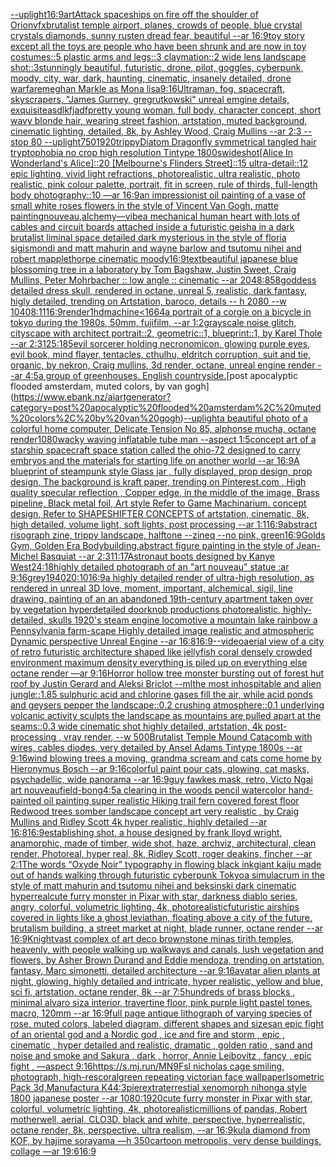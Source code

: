 [--uplight](https://www.ebank.nz/aiartgenerator?category=--uplight)[16:9](https://www.ebank.nz/aiartgenerator?category=16%3A9)[art](https://www.ebank.nz/aiartgenerator?category=art)[Attack spaceships on fire off the shoulder of Orion](https://www.ebank.nz/aiartgenerator?category=Attack%20spaceships%20on%20fire%20off%20the%20shoulder%20of%20Orion)[vfx](https://www.ebank.nz/aiartgenerator?category=vfx)[brutalist temple airport, planes, crowds of people, blue crystal crystals diamonds, sunny rusten dread fear, beautiful --ar 16:9](https://www.ebank.nz/aiartgenerator?category=brutalist%20temple%20airport%2C%20planes%2C%20crowds%20of%20people%2C%20blue%20crystal%20crystals%20diamonds%2C%20sunny%20rusten%20dread%20fear%2C%20beautiful%20--ar%2016%3A9)[toy story except all the toys are people who have been shrunk and are now in toy costumes::5 plastic arms and legs::3 claymation::2 wide lens landscape shot::3](https://www.ebank.nz/aiartgenerator?category=toy%20story%20except%20all%20the%20toys%20are%20people%20who%20have%20been%20shrunk%20and%20are%20now%20in%20toy%20costumes%3A%3A5%20plastic%20arms%20and%20legs%3A%3A3%20claymation%3A%3A2%20wide%20lens%20landscape%20shot%3A%3A3)[stunningly beautiful, futuristic, drone, pilot, goggles, cyberpunk, moody, city, war, dark, haunting, cinematic, insanely detailed, drone warfare](https://www.ebank.nz/aiartgenerator?category=stunningly%20beautiful%2C%20futuristic%2C%20drone%2C%20pilot%2C%20goggles%2C%20cyberpunk%2C%20moody%2C%20city%2C%20war%2C%20dark%2C%20haunting%2C%20cinematic%2C%20insanely%20detailed%2C%20drone%20warfare)[meghan Markle as Mona lisa](https://www.ebank.nz/aiartgenerator?category=meghan%20Markle%20as%20Mona%20lisa)[9:16](https://www.ebank.nz/aiartgenerator?category=9%3A16)[Ultraman, fog, spacecraft, skyscrapers, "James Gurney, gregrutkowski" unreal emgine details, exquisite](https://www.ebank.nz/aiartgenerator?category=Ultraman%2C%20fog%2C%20spacecraft%2C%20skyscrapers%2C%20%22James%20Gurney%2C%20gregrutkowski%22%20unreal%20emgine%20details%2C%20exquisite)[asdlkfjadf](https://www.ebank.nz/aiartgenerator?category=asdlkfjadf)[pretty young woman, full body, character concept, short wavy blonde hair, wearing street fashion, artstation, muted background, cinematic lighting, detailed, 8k, by Ashley Wood, Craig Mullins --ar 2:3 --stop 80 --uplight](https://www.ebank.nz/aiartgenerator?category=pretty%20young%20woman%2C%20full%20body%2C%20character%20concept%2C%20short%20wavy%20blonde%20hair%2C%20wearing%20street%20fashion%2C%20artstation%2C%20muted%20background%2C%20cinematic%20lighting%2C%20detailed%2C%208k%2C%20by%20Ashley%20Wood%2C%20Craig%20Mullins%20--ar%202%3A3%20--stop%2080%20--uplight)[750](https://www.ebank.nz/aiartgenerator?category=750)[1920](https://www.ebank.nz/aiartgenerator?category=1920)[trippy](https://www.ebank.nz/aiartgenerator?category=trippy)[Diatom Dragonfly symmetrical tangled hair tryptophobia no crop high resolution Tintype 1800s](https://www.ebank.nz/aiartgenerator?category=Diatom%20Dragonfly%20symmetrical%20tangled%20hair%20tryptophobia%20no%20crop%20high%20resolution%20Tintype%201800s)[wideshot](https://www.ebank.nz/aiartgenerator?category=wideshot)[[Alice In Wonderland's Alice]::20 [Melbourne's Flinders Street]::15 ultra-detail::12 epic lighting, vivid light refractions, photorealistic, ultra realistic, photo realistic, pink colour palette, portrait, fit in screen, rule of thirds, full-length body photography::10 —ar 16:9](https://www.ebank.nz/aiartgenerator?category=%5BAlice%20In%20Wonderland%27s%20Alice%5D%3A%3A20%20%5BMelbourne%27s%20Flinders%20Street%5D%3A%3A15%20ultra-detail%3A%3A12%20epic%20lighting%2C%20vivid%20light%20refractions%2C%20photorealistic%2C%20ultra%20realistic%2C%20photo%20realistic%2C%20pink%20colour%20palette%2C%20portrait%2C%20fit%20in%20screen%2C%20rule%20of%20thirds%2C%20full-length%20body%20photography%3A%3A10%20%E2%80%94ar%2016%3A9)[an impressionist oil painting of a vase of small white roses flowers in the style of Vincent Van Gogh, matte painting](https://www.ebank.nz/aiartgenerator?category=an%20impressionist%20oil%20painting%20of%20a%20vase%20of%20small%20white%20roses%20flowers%20in%20the%20style%20of%20Vincent%20Van%20Gogh%2C%20matte%20painting)[nouveau,](https://www.ebank.nz/aiartgenerator?category=nouveau%2C)[alchemy](https://www.ebank.nz/aiartgenerator?category=alchemy)[—vibe](https://www.ebank.nz/aiartgenerator?category=%E2%80%94vibe)[a mechanical human heart with lots of cables and circuit boards attached inside a futuristic geisha in a dark brutalist liminal space detailed dark mysterious in the style of floria sigismondi and matt mahurin and wayne barlow and tsutomu nihei and robert mapplethorpe cinematic moody](https://www.ebank.nz/aiartgenerator?category=a%20mechanical%20human%20heart%20with%20lots%20of%20cables%20and%20circuit%20boards%20attached%20inside%20a%20futuristic%20geisha%20in%20a%20dark%20brutalist%20liminal%20space%20detailed%20dark%20mysterious%20in%20the%20style%20of%20floria%20sigismondi%20and%20matt%20mahurin%20and%20wayne%20barlow%20and%20tsutomu%20nihei%20and%20robert%20mapplethorpe%20cinematic%20moody)[16:9](https://www.ebank.nz/aiartgenerator?category=16%3A9)[text](https://www.ebank.nz/aiartgenerator?category=text)[beautiful japanese blue blossoming tree in a laboratory by Tom Bagshaw, Justin Sweet, Craig Mullins, Peter Mohrbacher :: low angle :: cinematic --ar 2048:858](https://www.ebank.nz/aiartgenerator?category=beautiful%20japanese%20blue%20blossoming%20tree%20in%20a%20laboratory%20by%20Tom%20Bagshaw%2C%20Justin%20Sweet%2C%20Craig%20Mullins%2C%20Peter%20Mohrbacher%20%3A%3A%20low%20angle%20%3A%3A%20cinematic%20--ar%202048%3A858)[goddess detailed dress skull, rendered in octane, unreal 5, realistic, dark fantasy, higly detailed, trending on Artstation, baroco, details -- h 2080 --w 1040](https://www.ebank.nz/aiartgenerator?category=goddess%20detailed%20dress%20skull%2C%20rendered%20in%20octane%2C%20unreal%205%2C%20realistic%2C%20dark%20fantasy%2C%20higly%20detailed%2C%20trending%20on%20Artstation%2C%20baroco%2C%20details%20--%20h%202080%20--w%201040)[8:11](https://www.ebank.nz/aiartgenerator?category=8%3A11)[16:9](https://www.ebank.nz/aiartgenerator?category=16%3A9)[render](https://www.ebank.nz/aiartgenerator?category=render)[1](https://www.ebank.nz/aiartgenerator?category=1)[hd](https://www.ebank.nz/aiartgenerator?category=hd)[machine](https://www.ebank.nz/aiartgenerator?category=machine)[<1664](https://www.ebank.nz/aiartgenerator?category=%3C1664)[a portrait of a corgie on a bicycle  in tokyo during the 1980s, 50mm, fujifilm, --ar 1:2](https://www.ebank.nz/aiartgenerator?category=a%20portrait%20of%20a%20corgie%20on%20a%20bicycle%20%20in%20tokyo%20during%20the%201980s%2C%2050mm%2C%20fujifilm%2C%20--ar%201%3A2)[grayscale noise glitch, cityscape with architect portrait::2, geometric::1, blueprint::1, by Karel Thole --ar 2:3](https://www.ebank.nz/aiartgenerator?category=grayscale%20noise%20glitch%2C%20cityscape%20with%20architect%20portrait%3A%3A2%2C%20geometric%3A%3A1%2C%20blueprint%3A%3A1%2C%20by%20Karel%20Thole%20--ar%202%3A3)[125:185](https://www.ebank.nz/aiartgenerator?category=125%3A185)[evil sorcerer holding necronomicon, glowing purple eyes, evil book, mind flayer, tentacles, cthulhu, eldritch corruption, suit and tie, organic, by nekron, Craig mullins, 3d render, octane, unreal engine render --ar 4:5](https://www.ebank.nz/aiartgenerator?category=evil%20sorcerer%20holding%20necronomicon%2C%20glowing%20purple%20eyes%2C%20evil%20book%2C%20mind%20flayer%2C%20tentacles%2C%20cthulhu%2C%20eldritch%20corruption%2C%20suit%20and%20tie%2C%20organic%2C%20by%20nekron%2C%20Craig%20mullins%2C%203d%20render%2C%20octane%2C%20unreal%20engine%20render%20--ar%204%3A5)[a group of greenhouses. English countryside.](https://www.ebank.nz/aiartgenerator?category=a%20group%20of%20greenhouses.%20English%20countryside.)[post apocalyptic flooded amsterdam, muted colors, by van gogh](https://www.ebank.nz/aiartgenerator?category=post%20apocalyptic%20flooded%20amsterdam%2C%20muted%20colors%2C%20by%20van%20gogh)[--uplight](https://www.ebank.nz/aiartgenerator?category=--uplight)[a beautiful photo of a colorful home computer, Delicate Tension No 85, alphonse mucha, octane render](https://www.ebank.nz/aiartgenerator?category=a%20beautiful%20photo%20of%20a%20colorful%20home%20computer%2C%20Delicate%20Tension%20No%2085%2C%20alphonse%20mucha%2C%20octane%20render)[1080](https://www.ebank.nz/aiartgenerator?category=1080)[wacky waving inflatable tube man --aspect 1:5](https://www.ebank.nz/aiartgenerator?category=wacky%20waving%20inflatable%20tube%20man%20--aspect%201%3A5)[concept art of a starship spacecraft space station called the ohio-72 designed to carry embryos and the materials for starting life on another world --ar 16:9](https://www.ebank.nz/aiartgenerator?category=concept%20art%20of%20a%20starship%20spacecraft%20space%20station%20called%20the%20ohio-72%20designed%20to%20carry%20embryos%20and%20the%20materials%20for%20starting%20life%20on%20another%20world%20--ar%2016%3A9)[A blueprint of steampunk style Glass jar ,  fully displayed, prop design, prop design, The background is kraft paper,  trending on Pinterest.com  , High quality specular reflection ,  Copper  edge, in the middle of the image, Brass pipeline,  Black metal foil,  Art style Refer to Game Machinarium.  concept design, Refer to SHAPESHIFTER CONCEPTS  of artstation, cinematic,  8k, high detailed,  volume light,  soft lights,  post processing    --ar 1:1](https://www.ebank.nz/aiartgenerator?category=A%20blueprint%20of%20steampunk%20style%20Glass%20jar%20%2C%20%20fully%20displayed%2C%20prop%20design%2C%20prop%20design%2C%20The%20background%20is%20kraft%20paper%2C%20%20trending%20on%20Pinterest.com%20%20%2C%20High%20quality%20specular%20reflection%20%2C%20%20Copper%20%20edge%2C%20in%20the%20middle%20of%20the%20image%2C%20Brass%20pipeline%2C%20%20Black%20metal%20foil%2C%20%20Art%20style%20Refer%20to%20Game%20Machinarium.%20%20concept%20design%2C%20Refer%20to%20SHAPESHIFTER%20CONCEPTS%20%20of%20artstation%2C%20cinematic%2C%20%208k%2C%20high%20detailed%2C%20%20volume%20light%2C%20%20soft%20lights%2C%20%20post%20processing%20%20%20%20--ar%201%3A1)[16:9](https://www.ebank.nz/aiartgenerator?category=16%3A9)[abstract risograph zine, trippy landscape, halftone --zineq --no pink, green](https://www.ebank.nz/aiartgenerator?category=abstract%20risograph%20zine%2C%20trippy%20landscape%2C%20halftone%20--zineq%20--no%20pink%2C%20green)[16:9](https://www.ebank.nz/aiartgenerator?category=16%3A9)[Golds Gym, Golden Era Bodybuilding,](https://www.ebank.nz/aiartgenerator?category=Golds%20Gym%2C%20Golden%20Era%20Bodybuilding%2C)[abstract figure painting in the style of Jean-Michel Basquiat --ar 2:3](https://www.ebank.nz/aiartgenerator?category=abstract%20figure%20painting%20in%20the%20style%20of%20Jean-Michel%20Basquiat%20--ar%202%3A3)[11:17](https://www.ebank.nz/aiartgenerator?category=11%3A17)[Astronaut boots designed by Kanye West](https://www.ebank.nz/aiartgenerator?category=Astronaut%20boots%20designed%20by%20Kanye%20West)[24:18](https://www.ebank.nz/aiartgenerator?category=24%3A18)[highly detailed photograph of an "art nouveau" statue :ar 9:16](https://www.ebank.nz/aiartgenerator?category=highly%20detailed%20photograph%20of%20an%20%22art%20nouveau%22%20statue%20%3Aar%209%3A16)[grey](https://www.ebank.nz/aiartgenerator?category=grey)[1940](https://www.ebank.nz/aiartgenerator?category=1940)[20:10](https://www.ebank.nz/aiartgenerator?category=20%3A10)[16:9](https://www.ebank.nz/aiartgenerator?category=16%3A9)[a highly detailed render of ultra-high resolution, as rendered in unreal 3D love, moment, important, alchemical, sigil, line drawing, painting of an an abandoned 19th-century apartment taken over by vegetation hyperdetailed doorknob productions photorealistic, highly-detailed, skulls 1920's steam engine locomotive a mountain lake rainbow a Pennsylvania farm-scape Highly detailed image realistic and atmospheric Dynamic perspective Unreal Engine --ar 16:8](https://www.ebank.nz/aiartgenerator?category=a%20highly%20detailed%20render%20of%20ultra-high%20resolution%2C%20as%20rendered%20in%20unreal%203D%20love%2C%20moment%2C%20important%2C%20alchemical%2C%20sigil%2C%20line%20drawing%2C%20painting%20of%20an%20an%20abandoned%2019th-century%20apartment%20taken%20over%20by%20vegetation%20hyperdetailed%20doorknob%20productions%20photorealistic%2C%20highly-detailed%2C%20skulls%201920%27s%20steam%20engine%20locomotive%20a%20mountain%20lake%20rainbow%20a%20Pennsylvania%20farm-scape%20Highly%20detailed%20image%20realistic%20and%20atmospheric%20Dynamic%20perspective%20Unreal%20Engine%20--ar%2016%3A8)[16:9](https://www.ebank.nz/aiartgenerator?category=16%3A9)[--video](https://www.ebank.nz/aiartgenerator?category=--video)[aerial view of a city of retro futuristic architecture shaped like jellyfish coral densely crowded environment maximum density everything is piled up on everything else octane render —ar 9:16](https://www.ebank.nz/aiartgenerator?category=aerial%20view%20of%20a%20city%20of%20retro%20futuristic%20architecture%20shaped%20like%20jellyfish%20coral%20densely%20crowded%20environment%20maximum%20density%20everything%20is%20piled%20up%20on%20everything%20else%20octane%20render%20%E2%80%94ar%209%3A16)[Horror hollow tree monster bursting out of forest hut roof by Justin Gerard and Aleksi Briclot --ml](https://www.ebank.nz/aiartgenerator?category=Horror%20hollow%20tree%20monster%20bursting%20out%20of%20forest%20hut%20roof%20by%20Justin%20Gerard%20and%20Aleksi%20Briclot%20--ml)[the most inhospitable and alien jungle::1.85 sulphuric acid and chlorine gases fill the air, while acid ponds and geysers pepper the landscape::0.2  crushing atmosphere::0.1 underlying volcanic activity sculpts the landscape as mountains are pulled apart at the seams::0.3 wide cinematic shot highly detailed, artstation, 4k post-processing , vray render, --w 500](https://www.ebank.nz/aiartgenerator?category=the%20most%20inhospitable%20and%20alien%20jungle%3A%3A1.85%20sulphuric%20acid%20and%20chlorine%20gases%20fill%20the%20air%2C%20while%20acid%20ponds%20and%20geysers%20pepper%20the%20landscape%3A%3A0.2%20%20crushing%20atmosphere%3A%3A0.1%20underlying%20volcanic%20activity%20sculpts%20the%20landscape%20as%20mountains%20are%20pulled%20apart%20at%20the%20seams%3A%3A0.3%20wide%20cinematic%20shot%20highly%20detailed%2C%20artstation%2C%204k%20post-processing%20%2C%20vray%20render%2C%20--w%20500)[Brutalist Temple Mound Catacomb with wires, cables diodes, very detailed by Ansel Adams Tintype 1800s --ar 9:16](https://www.ebank.nz/aiartgenerator?category=Brutalist%20Temple%20Mound%20Catacomb%20with%20wires%2C%20cables%20diodes%2C%20very%20detailed%20by%20Ansel%20Adams%20Tintype%201800s%20--ar%209%3A16)[wind blowing trees a moving, grandma scream and cats come home by Hieronymus Bosch --ar 9:16](https://www.ebank.nz/aiartgenerator?category=wind%20blowing%20trees%20a%20moving%2C%20grandma%20scream%20and%20cats%20come%20home%20by%20Hieronymus%20Bosch%20--ar%209%3A16)[colorful paint pour cats, glowing, cat masks, psychadellic, wide panorama  --ar 16:9](https://www.ebank.nz/aiartgenerator?category=colorful%20paint%20pour%20cats%2C%20glowing%2C%20cat%20masks%2C%20psychadellic%2C%20wide%20panorama%20%20--ar%2016%3A9)[guy fawkes mask, retro, Victo Ngai art nouveau](https://www.ebank.nz/aiartgenerator?category=guy%20fawkes%20mask%2C%20retro%2C%20Victo%20Ngai%20art%20nouveau)[field](https://www.ebank.nz/aiartgenerator?category=field)[-](https://www.ebank.nz/aiartgenerator?category=-)[bong](https://www.ebank.nz/aiartgenerator?category=bong)[4:5](https://www.ebank.nz/aiartgenerator?category=4%3A5)[a clearing in the woods pencil watercolor hand-painted oil painting super realistic Hiking trail fern covered forest floor Redwood trees somber landscape concept art very realistic , by Craig Mullins and Ridley Scott 4k hyper realistic, highly detailed --ar 16:8](https://www.ebank.nz/aiartgenerator?category=a%20clearing%20in%20the%20woods%20pencil%20watercolor%20hand-painted%20oil%20painting%20super%20realistic%20Hiking%20trail%20fern%20covered%20forest%20floor%20Redwood%20trees%20somber%20landscape%20concept%20art%20very%20realistic%20%2C%20by%20Craig%20Mullins%20and%20Ridley%20Scott%204k%20hyper%20realistic%2C%20highly%20detailed%20--ar%2016%3A8)[16:9](https://www.ebank.nz/aiartgenerator?category=16%3A9)[establishing shot, a house designed by frank lloyd wright, anamorphic, made of timber, wide shot, haze, archviz, architectural, clean render, Photoreal, hyper real, 8k, Ridley Scott, roger deakins, fincher --ar 2:1](https://www.ebank.nz/aiartgenerator?category=establishing%20shot%2C%20a%20house%20designed%20by%20frank%20lloyd%20wright%2C%20anamorphic%2C%20made%20of%20timber%2C%20wide%20shot%2C%20haze%2C%20archviz%2C%20architectural%2C%20clean%20render%2C%20Photoreal%2C%20hyper%20real%2C%208k%2C%20Ridley%20Scott%2C%20roger%20deakins%2C%20fincher%20--ar%202%3A1)[The words “Oxyde Noir” typography in flowing black ink](https://www.ebank.nz/aiartgenerator?category=The%20words%20%E2%80%9COxyde%20Noir%E2%80%9D%20typography%20in%20flowing%20black%20ink)[giant kaiju made out of hands walking through futuristic cyberpunk Tokyo](https://www.ebank.nz/aiartgenerator?category=giant%20kaiju%20made%20out%20of%20hands%20walking%20through%20futuristic%20cyberpunk%20Tokyo)[a simulacrum in the style of matt mahurin and tsutomu nihei and beksinski dark cinematic hyperreal](https://www.ebank.nz/aiartgenerator?category=a%20simulacrum%20in%20the%20style%20of%20matt%20mahurin%20and%20tsutomu%20nihei%20and%20beksinski%20dark%20cinematic%20hyperreal)[cute furry monster in Pixar with star, darkness diablo series, angry, colorful, volumetric lighting, 4k, photorealistic](https://www.ebank.nz/aiartgenerator?category=cute%20furry%20monster%20in%20Pixar%20with%20star%2C%20darkness%20diablo%20series%2C%20angry%2C%20colorful%2C%20volumetric%20lighting%2C%204k%2C%20photorealistic)[futuristic airships covered in lights like a ghost leviathan, floating above a city of the future, brutalism building, a street market at night, blade runner, octane render --ar 16:9](https://www.ebank.nz/aiartgenerator?category=futuristic%20airships%20covered%20in%20lights%20like%20a%20ghost%20leviathan%2C%20floating%20above%20a%20city%20of%20the%20future%2C%20brutalism%20building%2C%20a%20street%20market%20at%20night%2C%20blade%20runner%2C%20octane%20render%20--ar%2016%3A9)[Knight](https://www.ebank.nz/aiartgenerator?category=Knight)[vast complex of art deco brownstone minas tirith temples, heavenly, with people walking up walkways and canals, lush vegetation and flowers, by Asher Brown Durand and Eddie mendoza, trending on artstation, fantasy, Marc simonetti, detailed architecture --ar 9:16](https://www.ebank.nz/aiartgenerator?category=vast%20complex%20of%20art%20deco%20brownstone%20minas%20tirith%20temples%2C%20heavenly%2C%20with%20people%20walking%20up%20walkways%20and%20canals%2C%20lush%20vegetation%20and%20flowers%2C%20by%20Asher%20Brown%20Durand%20and%20Eddie%20mendoza%2C%20trending%20on%20artstation%2C%20fantasy%2C%20Marc%20simonetti%2C%20detailed%20architecture%20--ar%209%3A16)[avatar alien plants at night, glowing, highly detailed and intricate, hyper realistic, yellow and blue, sci fi, artstation, octane render, 8k --ar 7:5](https://www.ebank.nz/aiartgenerator?category=avatar%20alien%20plants%20at%20night%2C%20glowing%2C%20highly%20detailed%20and%20intricate%2C%20hyper%20realistic%2C%20yellow%20and%20blue%2C%20sci%20fi%2C%20artstation%2C%20octane%20render%2C%208k%20--ar%207%3A5)[hundreds of brass blocks , minimal alvaro siza interior, travertine floor, pink purple light pastel tones, macro, 120mm  --ar 16:9](https://www.ebank.nz/aiartgenerator?category=hundreds%20of%20brass%20blocks%20%2C%20minimal%20alvaro%20siza%20interior%2C%20travertine%20floor%2C%20pink%20purple%20light%20pastel%20tones%2C%20macro%2C%20120mm%20%20--ar%2016%3A9)[full page antique lithograph of varying species of rose, muted colors, labeled diagram, different shapes and sizes](https://www.ebank.nz/aiartgenerator?category=full%20page%20antique%20lithograph%20of%20varying%20species%20of%20rose%2C%20muted%20colors%2C%20labeled%20diagram%2C%20different%20shapes%20and%20sizes)[an epic fight of an oriental god and a Nordic god , ice and fire and storm , epic , cinematic , hyper detailed and realistic, dramatic , golden ratio , sand and noise and smoke and Sakura , dark , horror, Annie Leibovitz , fancy , epic fight , —aspect 9:16](https://www.ebank.nz/aiartgenerator?category=an%20epic%20fight%20of%20an%20oriental%20god%20and%20a%20Nordic%20god%20%2C%20ice%20and%20fire%20and%20storm%20%2C%20epic%20%2C%20cinematic%20%2C%20hyper%20detailed%20and%20realistic%2C%20dramatic%20%2C%20golden%20ratio%20%2C%20sand%20and%20noise%20and%20smoke%20and%20Sakura%20%2C%20dark%20%2C%20horror%2C%20Annie%20Leibovitz%20%2C%20fancy%20%2C%20epic%20fight%20%2C%20%E2%80%94aspect%209%3A16)[https://s.mj.run/MN9Fsl  nicholas cage smiling, photograph, high-res](https://www.ebank.nz/aiartgenerator?category=https%3A//s.mj.run/MN9Fsl%20%20nicholas%20cage%20smiling%2C%20photograph%2C%20high-res)[coral](https://www.ebank.nz/aiartgenerator?category=coral)[green repeating victorian face wallpaper](https://www.ebank.nz/aiartgenerator?category=green%20repeating%20victorian%20face%20wallpaper)[Isometric Pack 3d,Manufactura K4](https://www.ebank.nz/aiartgenerator?category=Isometric%20Pack%203d%2CManufactura%20K4)[4:3](https://www.ebank.nz/aiartgenerator?category=4%3A3)[pier](https://www.ebank.nz/aiartgenerator?category=pier)[extraterrestial xenomorph nihonga style 1800 japanese poster --ar 1080:1920](https://www.ebank.nz/aiartgenerator?category=extraterrestial%20xenomorph%20nihonga%20style%201800%20japanese%20poster%20--ar%201080%3A1920)[cute furry monster in Pixar with star, colorful, volumetric lighting, 4k, photorealistic](https://www.ebank.nz/aiartgenerator?category=cute%20furry%20monster%20in%20Pixar%20with%20star%2C%20colorful%2C%20volumetric%20lighting%2C%204k%2C%20photorealistic)[millions of pandas, Robert motherwell, aerial, CLO3D, black and white, perspective, hyperrealistic, octane render, 8k, perspective, ultra realism, --ar 16:9](https://www.ebank.nz/aiartgenerator?category=millions%20of%20pandas%2C%20Robert%20motherwell%2C%20aerial%2C%20CLO3D%2C%20black%20and%20white%2C%20perspective%2C%20hyperrealistic%2C%20octane%20render%2C%208k%2C%20perspective%2C%20ultra%20realism%2C%20--ar%2016%3A9)[kula diamond from KOF, by hajime sorayama —h 350](https://www.ebank.nz/aiartgenerator?category=kula%20diamond%20from%20KOF%2C%20by%20hajime%20sorayama%20%E2%80%94h%20350)[cartoon metropolis, very dense buildings, collage —ar 19:6](https://www.ebank.nz/aiartgenerator?category=cartoon%20metropolis%2C%20very%20dense%20buildings%2C%20collage%20%E2%80%94ar%2019%3A6)[16:9](https://www.ebank.nz/aiartgenerator?category=16%3A9)